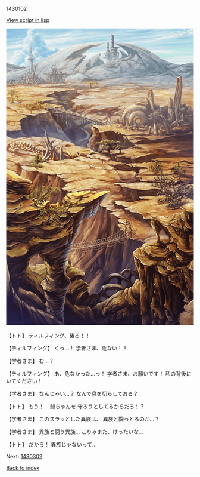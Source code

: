 1430102

[View script in lisp](../scripts/1430102.txt)

![004_wildland.png](../images/backgrounds/004_wildland.png)

【トト】
ティルフィング、後ろ！！

【ティルフィング】
くっ…！
学者さま、危ない！！

【学者さま】
む…？

【ティルフィング】
あ、危なかった…っ！
学者さま、お願いです！
私の背後にいてください！

【学者さま】
なんじゃい…？
なんで息を切らしておる？

【トト】
もう！
…爺ちゃんを
守ろうとしてるからだろ！？

【学者さま】
このスラッとした異族は、
異族と闘っとるのか…？

【学者さま】
異族と闘う異族…
こりゃまた、けったいな…

【トト】
だから！
異族じゃないって…

Next: [1430302](1430302.md)

[Back to index](index.md)

